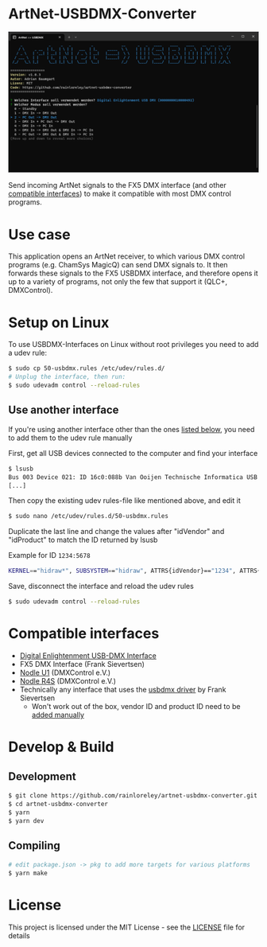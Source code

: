 # ArtNet-USBDMX-Converter

<img src="./repo/screenshot.png" alt="Screenshot of main app window">

Send incoming ArtNet signals to the FX5 DMX interface (and other [compatible interfaces](#compatible-interfaces)) to make it compatible with most DMX control programs.
# Use case

This application opens an ArtNet receiver, to which various DMX control programs (e.g. ChamSys MagicQ) can send DMX signals to.
It then forwards these signals to the FX5 USBDMX interface, and therefore opens it up to a variety of programs, not only the few that support it (QLC+, DMXControl).

# Setup on Linux

To use USBDMX-Interfaces on Linux without root privileges you need to add a udev rule:

```bash
$ sudo cp 50-usbdmx.rules /etc/udev/rules.d/
# Unplug the interface, then run:
$ sudo udevadm control --reload-rules
```

## Use another interface
If you're using another interface other than the ones [listed below](#compatible-interfaces), you need to add them to the udev rule manually

First, get all USB devices connected to the computer and find your interface
```bash
$ lsusb
Bus 003 Device 021: ID 16c0:088b Van Ooijen Technische Informatica USB DMX
[...]
```

Then copy the existing udev rules-file like mentioned above, and edit it

```bash
$ sudo nano /etc/udev/rules.d/50-usbdmx.rules
```

Duplicate the last line and change the values after "idVendor" and "idProduct" to match the ID returned by lsusb

Example for ID `1234:5678`
```bash
KERNEL=="hidraw*", SUBSYSTEM=="hidraw", ATTRS{idVendor}=="1234", ATTRS{idProduct}=="5678", MODE="0666"
```

Save, disconnect the interface and reload the udev rules

```bash
$ sudo udevadm control --reload-rules
```

# Compatible interfaces

- [Digital Enlightenment USB-DMX Interface](http://www.digital-enlightenment.de/usbdmx.htm)
- FX5 DMX Interface (Frank Sievertsen)
- [Nodle U1](https://www.dmxcontrol.de/interfaces/nodle-u1-interface.html) (DMXControl e.V.)
- [Nodle R4S](https://www.dmxcontrol.de/interfaces/nodle-r4s-interface.html) (DMXControl e.V.)
- Technically any interface that uses the [usbdmx driver](https://github.com/fx5/usbdmx) by Frank Sievertsen
  - Won't work out of the box, vendor ID and product ID need to be [added manually](./src/usbdmx/index.ts)

# Develop & Build

## Development
```bash
$ git clone https://github.com/rainloreley/artnet-usbdmx-converter.git
$ cd artnet-usbdmx-converter
$ yarn
$ yarn dev
```

## Compiling
```bash
# edit package.json -> pkg to add more targets for various platforms
$ yarn make
```

# License

This project is licensed under the MIT License - see the [LICENSE](LICENSE) file for details
